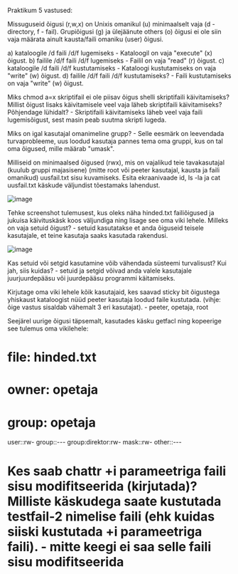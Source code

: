 Praktikum 5 vastused:

Missuguseid õigusi (r,w,x) on Unixis omanikul (u) minimaalselt vaja (d - directory, f - fail). Grupiõigusi (g) ja ülejäänute others (o) õigusi ei ole siin vaja määrata ainult kausta/faili omaniku (user) õigusi.

a) kataloogile /d faili /d/f lugemiseks - Kataloogil on vaja "execute" (x) õigust.
b) failile /d/f faili /d/f lugemiseks - Failil on vaja "read" (r) õigust.
c) kataloogile /d faili /d/f kustutamiseks - Kataloogi kustutamiseks on vaja "write" (w) õigust.
d) failile /d/f faili /d/f kustutamiseks? - Faili kustutamiseks on vaja "write" (w) õigust.

Miks chmod a=x skriptifail ei ole piisav õigus shelli skriptifaili käivitamiseks? Millist õigust lisaks käivitamisele veel vaja läheb skriptifaili käivitamiseks? Põhjendage lühidalt? - Skriptifaili käivitamiseks läheb veel vaja faili lugemisõigust, sest masin peab suutma skripti lugeda.

Miks on igal kasutajal omanimeline grupp? - Selle eesmärk on leevendada turvaprobleeme, uus loodud kasutaja pannes tema oma gruppi, kus on tal oma õigused, mille määrab "umask".

Milliseid on minimaalsed õigused (rwx), mis on vajalikud teie tavakasutajal (kuulub gruppi majasisene) (mitte root või peeter kasutajal, kausta ja faili omanikud) uusfail.txt sisu kuvamiseks. Esita ekraanivaade id, ls -la ja cat uusfail.txt käskude väljundist tõestamaks lahendust. 

![image](https://user-images.githubusercontent.com/92860669/192531475-27941f1d-efd5-4fbc-8b38-e3552106a059.png)

Tehke screenshot tulemusest, kus oleks näha hinded.txt failiõigused ja jukuisa käivituskäsk koos väljundiga ning lisage see oma viki lehele. Milleks on vaja setuid õigust? - setuid kasutatakse et anda õiguseid teisele kasutajale, et teine kasutaja saaks kasutada rakendusi.

![image](https://user-images.githubusercontent.com/92860669/195081250-69e98239-18cc-4990-95c9-da65e2aa7d8d.png)

Kas setuid või setgid kasutamine võib vähendada süsteemi turvalisust? Kui jah, siis kuidas? - setuid ja setgid võivad anda valele kasutajale juurjuurdepääsu või juurdepääsu programmi käitamiseks.

Kirjutage oma viki lehele kõik kasutajaid, kes saavad sticky bit õigustega yhiskaust kataloogist nüüd peeter kasutaja loodud faile kustutada. (vihje: õige vastus sisaldab vähemalt 3 eri kasutajat). - peeter, opetaja, root

Seejärel uurige õigusi täpsemalt, kasutades käsku getfacl ning kopeerige see tulemus oma vikilehele:

# file: hinded.txt
# owner: opetaja
# group: opetaja
user::rw-
group::---
group:direktor:rw-
mask::rw-
other::---

# Kes saab chattr +i parameetriga faili sisu modifitseerida (kirjutada)? Milliste käskudega saate kustutada testfail-2 nimelise faili (ehk kuidas siiski kustutada +i parameetriga faili). - mitte keegi ei saa selle faili sisu modifitseerida
